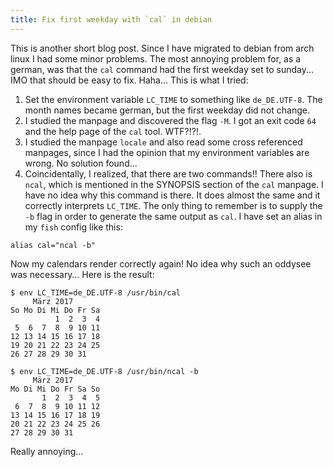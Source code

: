 ```yaml
---
title: Fix first weekday with `cal` in debian
---
```


This is another short blog post. Since I have migrated to
debian from arch linux I had some minor problems. The most
annoying problem for, as a german, was that the `cal` command
had the first weekday set to sunday... IMO that should be easy
to fix. Haha... This is what I tried:

1. Set the environment variable `LC_TIME` to something like
  `de_DE.UTF-8`. The month names became german, but the first
  weekday did not change.
2. I studied the manpage and discovered the flag `-M`. I got
  an exit code `64` and the help page of the `cal` tool. WTF?!?!.
3. I studied the manpage `locale` and also read some cross
  referenced manpages, since I had the opinion that my
  environment variables are wrong. No solution found...
4. Coincidentally, I realized, that there are two commands!!
  There also is `ncal`, which is mentioned in the SYNOPSIS
  section of the `cal` manpage. I have no idea why this command
  is there. It does almost the same and it correctly interprets
  `LC_TIME`. The only thing to remember is to supply the `-b` flag
  in order to generate the same output as `cal`. I have set an
  alias in my `fish` config like this:

```
alias cal="ncal -b"
```

Now my calendars render correctly again! No idea why such an oddysee
was necessary… Here is the result:

```
$ env LC_TIME=de_DE.UTF-8 /usr/bin/cal
     März 2017
So Mo Di Mi Do Fr Sa
          1  2  3  4
 5  6  7  8  9 10 11
12 13 14 15 16 17 18
19 20 21 22 23 24 25
26 27 28 29 30 31

$ env LC_TIME=de_DE.UTF-8 /usr/bin/ncal -b
     März 2017
Mo Di Mi Do Fr Sa So
       1  2  3  4  5
 6  7  8  9 10 11 12
13 14 15 16 17 18 19
20 21 22 23 24 25 26
27 28 29 30 31
```

Really annoying...
